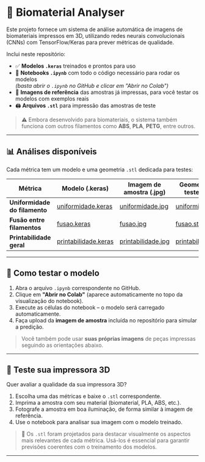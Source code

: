 # 🧪 Biomaterial Analyser

Este projeto fornece um sistema de análise automática de imagens de biomateriais impressos em 3D, utilizando redes neurais convolucionais (CNNs) com TensorFlow/Keras para prever métricas de qualidade.  

Inclui neste repositório:

- ✅ **Modelos `.keras`** treinados e prontos para uso
- 🧠 **Notebooks `.ipynb`** com todo o código necessário para rodar os modelos  
  *(basta abrir o `.ipynb` no GitHub e clicar em "Abrir no Colab")*
- 📸 **Imagens de referência** das amostras já impressas, para você testar os modelos com exemplos reais
- 🖨️ **Arquivos `.stl`** para impressão das amostras de teste

> ⚠️ Embora desenvolvido para biomateriais, o sistema também funciona com outros filamentos como **ABS**, **PLA**, **PETG**, entre outros.

---

## 📊 Análises disponíveis

Cada métrica tem um modelo e uma geometria `.stl` dedicada para testes:

| Métrica                    | Modelo (.keras)        | Imagem de amostra (.jpg)    | Geometria de teste (.stl)      |
|---------------------------|------------------------|------------------------------|--------------------------------|
| **Uniformidade do filamento** | [uniformidade.keras]() | [uniformidade.jpg]()     | [uniformidade.stl]()      |
| **Fusão entre filamentos**   | [fusao.keras]()        | [fusao.jpg]()            | [fusao.stl]()             |
| **Printabilidade geral**     | [printabilidade.keras]() | [printabilidade.jpg]()   | [printabilidade.stl]()    |

---

## 🚀 Como testar o modelo

1. Abra o arquivo `.ipynb` correspondente no GitHub.
2. Clique em **"Abrir no Colab"** (aparece automaticamente no topo da visualização do notebook).
3. Execute as células do notebook – o modelo será carregado automaticamente.
4. Faça upload da **imagem de amostra** incluída no repositório para simular a predição.

> Você também pode usar **suas próprias imagens** de peças impressas seguindo as orientações abaixo.

---

## 🧩 Teste sua impressora 3D

Quer avaliar a qualidade da sua impressora 3D?

1. Escolha uma das métricas e baixe o `.stl` correspondente.
2. Imprima a amostra com seu material (biomaterial, PLA, ABS, etc.).
3. Fotografe a amostra em boa iluminação, de forma similar à imagem de referência.
4. Use o notebook para analisar sua imagem com o modelo treinado.

> 📌 Os `.stl` foram projetados para destacar visualmente os aspectos mais relevantes de cada métrica. Usá-los é essencial para garantir previsões coerentes com o treinamento dos modelos.

---
